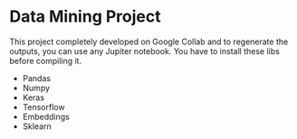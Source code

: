 # Data Mining Project

This project completely developed on Google Collab and to regenerate the outputs, you can use any Jupiter notebook. You have to install these libs before compiling it.
-	Pandas
-	Numpy
-	Keras
-	Tensorflow
-	Embeddings 
-	Sklearn 
